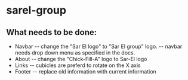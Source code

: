 # sarel-group

## What needs to be done:

- Navbar
  -- change the "Sar El logo" to "Sar El group" logo.
  -- navbar needs drop down menu as specified in the docs.
- About
  -- change the "Chick-Fill-A" logo to Sar-El logo
- Links
  -- cubicles are preferd to rotate on the X axis
- Footer
  -- replace old information with current information
